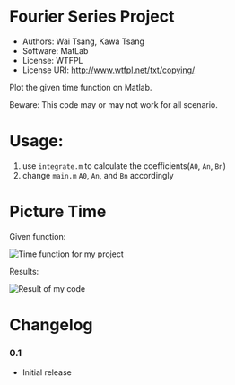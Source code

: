 # Fourier Series Project

* Authors: Wai Tsang, Kawa Tsang
* Software: MatLab
* License: WTFPL
* License URI: http://www.wtfpl.net/txt/copying/

Plot the given time function on Matlab.

Beware: This code may or may not work for all scenario.

# Usage:

1. use `integrate.m` to calculate the coefficients(`A0`, `An`, `Bn`)
2. change `main.m` `A0`, `An`, and `Bn` accordingly


# Picture Time

Given function:

![Time function for my project](https://raw.github.com/stretchgz/fourier-series-project/master/group7.png)

Results:

![Result of my code](https://raw.github.com/stretchgz/fourier-series-project/master/result.jpg)

# Changelog

### 0.1 

* Initial release
